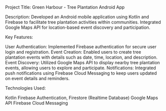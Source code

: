Project Title: Green Harbour - Tree Plantation Android App

Description:
Developed an Android mobile application using Kotlin and Firebase to facilitate tree plantation activities within communities. Integrated Google Maps API for location-based event discovery and participation.

Key Features:

User Authentication: Implemented Firebase authentication for secure user login and registration.
Event Creation: Enabled users to create tree plantation events with details such as date, time, location, and description.
Event Discovery: Utilized Google Maps API to display nearby tree plantation events, allowing users to explore and participate.
Notifications: Integrated push notifications using Firebase Cloud Messaging to keep users updated on event details and reminders.


Technologies Used:

Kotlin
Firebase Authentication, Firestore (Realtime Database)
Google Maps API
Firebase Cloud Messaging
